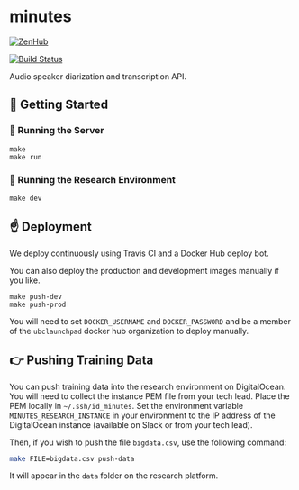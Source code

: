 # minutes

[![ZenHub](https://raw.githubusercontent.com/ZenHubIO/support/master/zenhub-badge.png)](https://zenhub.com)

[![Build Status](https://travis-ci.org/ubclaunchpad/minutes.svg?branch=master)](https://travis-ci.org/ubclaunchpad/minutes)

Audio speaker diarization and transcription API.

## :running: Getting Started


### :rocket: Running the Server

```
make
make run
```

### :rainbow: Running the Research Environment

```
make dev
```

## :point_up: Deployment

We deploy continuously using Travis CI and a Docker Hub deploy bot. 

You can also deploy the production and development images manually if you like.

```
make push-dev
make push-prod
```

You will need to set `DOCKER_USERNAME` and `DOCKER_PASSWORD` and be a member of the `ubclaunchpad` docker hub organization to deploy manually.


## :point_right: Pushing Training Data

You can push training data into the research environment on DigitalOcean. 
You will need to collect the instance PEM file from your tech lead. Place
the PEM locally in `~/.ssh/id_minutes`. Set the environment variable 
`MINUTES_RESEARCH_INSTANCE` in your environment to the IP address of the
DigitalOcean instance (available on Slack or from your tech lead).

Then, if you wish to push the file `bigdata.csv`, use the following command:

```bash
make FILE=bigdata.csv push-data
```

It will appear in the `data` folder on the research platform.